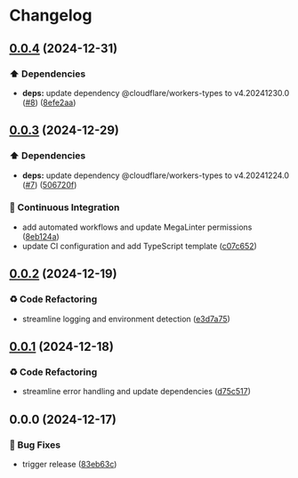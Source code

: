 # Changelog

## [0.0.4](https://github.com/liblaf/utils.ts/compare/v0.0.3...v0.0.4) (2024-12-31)


### ⬆️ Dependencies

* **deps:** update dependency @cloudflare/workers-types to v4.20241230.0 ([#8](https://github.com/liblaf/utils.ts/issues/8)) ([8efe2aa](https://github.com/liblaf/utils.ts/commit/8efe2aa1a2f3d46e3db93cfcc6c2509336da4ed0))

## [0.0.3](https://github.com/liblaf/utils.ts/compare/v0.0.2...v0.0.3) (2024-12-29)


### ⬆️ Dependencies

* **deps:** update dependency @cloudflare/workers-types to v4.20241224.0 ([#7](https://github.com/liblaf/utils.ts/issues/7)) ([506720f](https://github.com/liblaf/utils.ts/commit/506720f3dc88f16ff15171f73892419c0d3dd5bd))


### 🔧 Continuous Integration

* add automated workflows and update MegaLinter permissions ([8eb124a](https://github.com/liblaf/utils.ts/commit/8eb124a18a30373e8807dcc43b385e0c58c64c2b))
* update CI configuration and add TypeScript template ([c07c652](https://github.com/liblaf/utils.ts/commit/c07c6525b955dd6e79238daef6271b7f3c15d672))

## [0.0.2](https://github.com/liblaf/utils.ts/compare/v0.0.1...v0.0.2) (2024-12-19)

### ♻ Code Refactoring

- streamline logging and environment detection ([e3d7a75](https://github.com/liblaf/utils.ts/commit/e3d7a75436b2a30ed5ade656c12f61fa81cf8c32))

## [0.0.1](https://github.com/liblaf/utils.ts/compare/v0.0.0...v0.0.1) (2024-12-18)

### ♻ Code Refactoring

- streamline error handling and update dependencies ([d75c517](https://github.com/liblaf/utils.ts/commit/d75c517dd0a4355dea9247cc530626ec02eed12e))

## 0.0.0 (2024-12-17)

### 🐛 Bug Fixes

- trigger release ([83eb63c](https://github.com/liblaf/utils.ts/commit/83eb63c976a6255212ae5f9b99b7b762b473ffb1))
